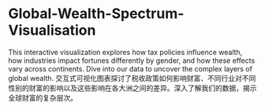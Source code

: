 # Global-Wealth-Spectrum-Visualisation


This interactive visualization explores how tax policies influence wealth, how industries impact fortunes differently by gender, and how these effects vary across continents.
Dive into our data to uncover the complex layers of global wealth.
交互式可视化图表探讨了税收政策如何影响财富、不同行业对不同性别的财富的影响以及这些影响在各大洲之间的差异。深入了解我们的数据，揭示全球财富的复杂层次。
